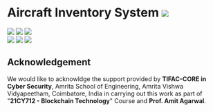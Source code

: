 # Aircraft Inventory System ![](https://img.shields.io/badge/-Live-brightgreen)
![](https://img.shields.io/badge/Batch-21CYS-green) ![](https://img.shields.io/badge/BlockchainCourse-21CY712-green) ![](https://img.shields.io/badge/Focus-Inventory_System-yellow) <br/>
![](https://img.shields.io/badge/Blockchain-Ethereum-blue) ![](https://img.shields.io/badge/NFT-ERC721-blue) ![](https://img.shields.io/badge/Storage-IPFS-blue)





## Acknowledgement
We would like to acknowldge the support provided by **TIFAC-CORE in Cyber Security**, Amrita School of Engineering, Amrita Vishwa Vidyapeetham, Coimbatore, India in carrying out this work as part of "**21CY712 - Blockchain Technology**" Course and **Prof. Amit Agarwal**.

